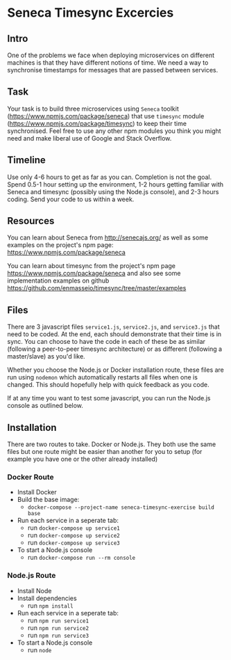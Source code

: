 # Seneca Timesync Excercies

## Intro
One of the problems we face when deploying microservices on different machines is that they have different notions of time. We need a way to synchronise timestamps for messages that are passed between services.

## Task
Your task is to build three microservices using `Seneca` toolkit (https://www.npmjs.com/package/seneca) that use `timesync` module (https://www.npmjs.com/package/timesync) to keep their time synchronised. Feel free to use any other npm modules you think you might need and make liberal use of Google and Stack Overflow.

## Timeline
Use only 4-6 hours to get as far as you can. Completion is not the goal. Spend 0.5-1 hour setting up the environment, 1-2 hours getting familiar with Seneca and timesync (possibly using the Node.js console), and 2-3 hours coding. Send your code to us within a week.

## Resources
You can learn about Seneca from http://senecajs.org/ as well as some examples on the project's npm page: https://www.npmjs.com/package/seneca

You can learn about timesync from the project's npm page https://www.npmjs.com/package/seneca and also see some implementation examples on github https://github.com/enmasseio/timesync/tree/master/examples


## Files
There are 3 javascript files `service1.js`, `service2.js`, and `service3.js` that need to be coded. At the end, each should demonstrate that their time is in sync. You can choose to have the code in each of these be as similar (following a peer-to-peer timesync architecture) or as different (following a master/slave) as you'd like.

Whether you choose the Node.js or Docker installation route, these files are run using `nodemon` which automatically restarts all files when one is changed. This should hopefully help with quick feedback as you code.

If at any time you want to test some javascript, you can run the Node.js console as outlined below.

## Installation
There are two routes to take. Docker or Node.js. They both use the same files but one route might be easier than another for you to setup (for example you have one or the other already installed)

### Docker Route
- Install Docker
- Build the base image:
    - `docker-compose --project-name seneca-timesync-exercise build base`
- Run each service in a seperate tab:
    - run `docker-compose up service1`
    - run `docker-compose up service2` 
    - run `docker-compose up service3`
- To start a Node.js console
    -   run `docker-compose run --rm console`

### Node.js Route
- Install Node
- Install dependencies
    - run `npm install`
- Run each service in a seperate tab:
    - run `npm run service1`
    - run `npm run service2`
    - run `npm run service3` 
- To start a Node.js console
    -   run `node`